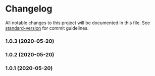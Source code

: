# Changelog

All notable changes to this project will be documented in this file. See [standard-version](https://github.com/conventional-changelog/standard-version) for commit guidelines.

### 1.0.3 (2020-05-20)

### 1.0.2 (2020-05-20)

### 1.0.1 (2020-05-20)
